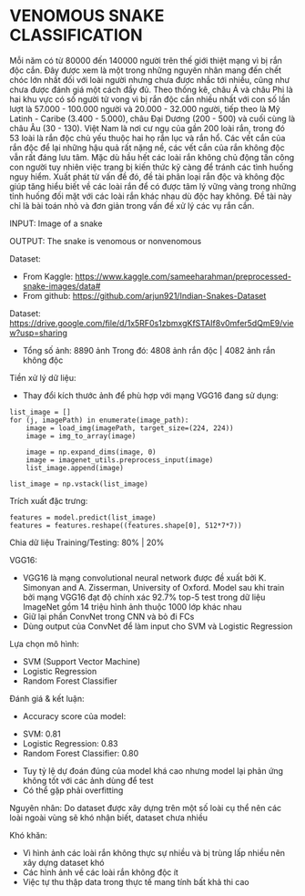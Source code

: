 # VENOMOUS SNAKE CLASSIFICATION

Mỗi năm có từ 80000 đến 140000 người trên thế giới thiệt mạng vì bị rắn độc cắn. Đây được xem là một trong những nguyên nhân mang đến chết chóc lớn nhất đối với loài người nhưng chưa được nhắc tới nhiều, cũng như chưa được đánh giá một cách đầy đủ. Theo thống kê, châu Á và châu Phi là hai khu vực có số người tử vong vì bị rắn độc cắn nhiều nhất với con số lần lượt là 57.000 - 100.000 người và 20.000 - 32.000 người, tiếp theo là Mỹ Latinh - Caribe (3.400 - 5.000), châu Đại Dương (200 - 500) và cuối cùng là châu Âu (30 - 130). Việt Nam là nơi cư ngụ của gần 200 loài rắn, trong đó 53 loài là rắn độc chủ yếu thuộc hai họ rắn lục và rắn hổ. Các vết cắn của rắn độc để lại những hậu quả rất nặng nề, các vết cắn của rắn không độc vẫn rất đáng lưu tâm. Mặc dù hầu hết các loài rắn không chủ động tấn công con người tuy nhiên việc trang bị kiến thức kỹ càng để tránh các tình huống nguy hiểm. Xuất phát từ vấn đề đó, đề tài phân loại rắn độc và không độc giúp tăng hiểu biết về các loài rắn để có được tâm lý vững vàng trong những tỉnh huống đối mặt với các loài rắn khác nhau dù độc hay không. Đề tài này chỉ là bài toán nhỏ và đơn giản trong vấn đề xử lý các vụ rắn cắn.
 
INPUT: Image of a snake

OUTPUT: The snake is venomous or nonvenomous

Dataset:
- From Kaggle: https://www.kaggle.com/sameeharahman/preprocessed-snake-images/data#
- From github: https://github.com/arjun921/Indian-Snakes-Dataset

Dataset: https://drive.google.com/file/d/1x5RF0s1zbmxgKfSTAIf8v0mfer5dQmE9/view?usp=sharing
- Tổng số ảnh: 8890 ảnh
Trong đó: 4808 ảnh rắn độc | 4082 ảnh rắn không độc

Tiền xử lý dữ liệu:
- Thay đổi kích thước ảnh để phù hợp với mạng VGG16 đang sử dụng:
```
list_image = []
for (j, imagePath) in enumerate(image_path):
    image = load_img(imagePath, target_size=(224, 224))
    image = img_to_array(image)
    
    image = np.expand_dims(image, 0)
    image = imagenet_utils.preprocess_input(image)
    list_image.append(image)
    
list_image = np.vstack(list_image)
```
Trích xuất đặc trưng:
 ```
features = model.predict(list_image)
features = features.reshape((features.shape[0], 512*7*7))
```
Chia dữ liệu Training/Testing: 80% | 20%

VGG16:
- VGG16 là mạng convolutional neural network được đề xuất bởi K. Simonyan and A. Zisserman, University of Oxford. Model sau khi train bởi mạng VGG16 đạt độ chính xác 92.7% top-5 test trong dữ liệu ImageNet gồm 14 triệu hình ảnh thuộc 1000 lớp khác nhau
- Giữ lại phần ConvNet trong CNN và bỏ đi FCs
- Dùng output của ConvNet để làm input cho SVM và Logistic Regression

Lựa chọn mô hình:
- SVM (Support Vector Machine)
- Logistic Regression
- Random Forest Classifier 

Đánh giá & kết luận:
- Accuracy score của model: 
+ SVM: 0.81
+ Logistic Regression: 0.83
+ Random Forest Classifier: 0.80
- Tuy tỷ lệ dự đoán đúng của model khá cao nhưng model lại phản ứng không tốt với các ảnh dùng để test
- Có thể gặp phải overfitting

Nguyên nhân: Do dataset được xây dựng trên một số loài cụ thể nên các loài ngoài vùng sẽ khó nhận biết, dataset chưa nhiều

Khó khăn:
- Vì hình ảnh các loài rắn không thực sự nhiều và bị trùng lấp nhiều nên xây dựng dataset khó
- Các hình ảnh về các loài rắn không độc ít 
- Việc tự thu thập data trong thực tế mang tính bất khả thi cao 



